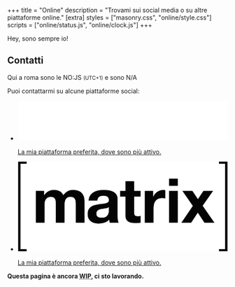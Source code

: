 +++
title = "Online"
description = "Trovami sui social media o su altre piattaforme online."
[extra]
styles = ["masonry.css", "online/style.css"]
scripts = ["online/status.js", "online/clock.js"]
+++

Hey, sono sempre io!

## Contatti

Qui a roma sono le <time id="clock"><noscript>NO:JS</noscript></time> <small>(UTC+1)</small> e sono <span id="online-indicator"><noscript>N/A</noscript></span>

Puoi contattarmi su alcune piattaforme social:

<ul class="masonry">
    <li>
        <a href="https://discord.com/users/604790617138266149">
            <article>
                <img src="icons/discord-icon.png" alt="Discord Logo" class="transparent no-hover icon discord" />
                <!-- <h2>Discord</h2> -->
                <p>La mia piattaforma preferita, dove sono più attivo.</p>
                <!-- {{ image(url="icons/discord-icon.png", alt="Discord Logo", transparent=true, no_hover=true) }} -->
            </article>
        </a>
    </li>
    <li>
        <a href="https://matrix.to/#/@mambuco:matrix.org">
            <article>
                <img src="icons/matrix-icon.png" alt="Matrix Logo" class="transparent no-hover icon" />
                <!-- <h2>Matrix</h2> -->
                <p>La mia piattaforma preferita, dove sono più attivo.</p>
            </article>
        </a>
    </li>
</ul>

<strong>Questa pagina è ancora <abbr title="Work In Progress">WIP</abbr>, ci sto lavorando.</strong>
